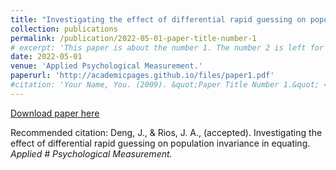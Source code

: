 ```yaml
---
title: "Investigating the effect of differential rapid guessing on population invariance in equating"
collection: publications
permalink: /publication/2022-05-01-paper-title-number-1
# excerpt: 'This paper is about the number 1. The number 2 is left for future work.'
date: 2022-05-01
venue: 'Applied Psychological Measurement.'
paperurl: 'http://academicpages.github.io/files/paper1.pdf'
#citation: 'Your Name, You. (2009). &quot;Paper Title Number 1.&quot; <i>Applied Psychological Measurement.</i>.'
---
```


[Download paper here](http://academicpages.github.io/files/paper1.pdf)

Recommended citation: Deng, J., & Rios, J. A., (accepted). Investigating the effect of differential rapid guessing on population invariance in equating. <i>Applied # Psychological Measurement. </i>